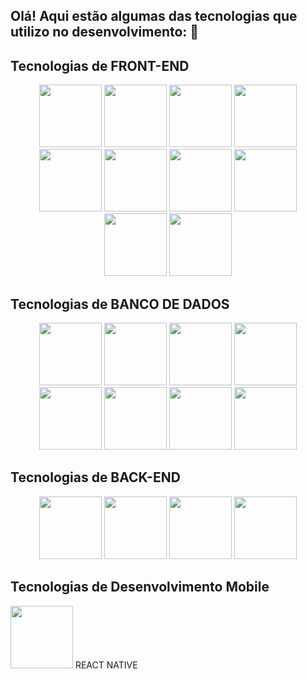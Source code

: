 ## Olá! Aqui estão algumas das tecnologias que utilizo no desenvolvimento:  👋 

## Tecnologias de FRONT-END
<div align="center">
<img src="https://cdn.jsdelivr.net/gh/devicons/devicon@latest/icons/html5/html5-original-wordmark.svg" width='100px' height='100px' />
<img src="https://cdn.jsdelivr.net/gh/devicons/devicon@latest/icons/css3/css3-original-wordmark.svg" width='100px' height='100px' />
<img src="https://cdn.jsdelivr.net/gh/devicons/devicon@latest/icons/javascript/javascript-original.svg" width='100px' height='100px' />
<img src="https://cdn.jsdelivr.net/gh/devicons/devicon@latest/icons/typescript/typescript-original.svg" width='100px' height='100px' />
<img src="https://cdn.jsdelivr.net/gh/devicons/devicon@latest/icons/redux/redux-original.svg" width='100px' height='100px' />
<img src="https://cdn.jsdelivr.net/gh/devicons/devicon@latest/icons/react/react-original-wordmark.svg" width='100px' height='100px' />
<img src="https://cdn.jsdelivr.net/gh/devicons/devicon@latest/icons/nextjs/nextjs-original-wordmark.svg" width='100px' height='100px' />
<img src="https://cdn.jsdelivr.net/gh/devicons/devicon@latest/icons/tailwindcss/tailwindcss-plain-wordmark.svg" width='100px' height='100px' />
<img src="https://cdn.jsdelivr.net/gh/devicons/devicon@latest/icons/bootstrap/bootstrap-original-wordmark.svg" width='100px' height='100px' />
<img src="https://cdn.jsdelivr.net/gh/devicons/devicon@latest/icons/materialui/materialui-original.svg" width='100px' height='100px' />    
</div>

## Tecnologias de BANCO DE DADOS
   
<div align="center">
<img src="https://cdn.jsdelivr.net/gh/devicons/devicon@latest/icons/mysql/mysql-original-wordmark.svg" width='100px' height='100px' />    
<img src="https://cdn.jsdelivr.net/gh/devicons/devicon@latest/icons/postgresql/postgresql-original-wordmark.svg" width='100px' height='100px' /> 
<img src="https://cdn.jsdelivr.net/gh/devicons/devicon@latest/icons/mongodb/mongodb-original-wordmark.svg" width='100px' height='100px' /> 
<img src="https://cdn.jsdelivr.net/gh/devicons/devicon@latest/icons/prisma/prisma-original-wordmark.svg" width='100px' height='100px' /> 
<img src="https://cdn.jsdelivr.net/gh/devicons/devicon@latest/icons/sequelize/sequelize-original-wordmark.svg" width='100px' height='100px' /> 
<img src="https://cdn.jsdelivr.net/gh/devicons/devicon@latest/icons/mongoose/mongoose-original-wordmark.svg" width='100px' height='100px' /> 
<img src="https://cdn.jsdelivr.net/gh/devicons/devicon@latest/icons/firebase/firebase-original-wordmark.svg" width='100px' height='100px' /> 
<img src="https://cdn.jsdelivr.net/gh/devicons/devicon@latest/icons/hibernate/hibernate-original-wordmark.svg" width='100px' height='100px' />     
</div>

## Tecnologias de BACK-END
<div align="center">
<img src="https://cdn.jsdelivr.net/gh/devicons/devicon@latest/icons/nodejs/nodejs-original-wordmark.svg" width='100px' height='100px' />     
<img src="https://cdn.jsdelivr.net/gh/devicons/devicon@latest/icons/express/express-original-wordmark.svg"  width='100px' height='100px' />     
<img src="https://cdn.jsdelivr.net/gh/devicons/devicon@latest/icons/nestjs/nestjs-original-wordmark.svg" width='100px' height='100px' /> 
<img src="https://cdn.jsdelivr.net/gh/devicons/devicon@latest/icons/java/java-original-wordmark.svg" width='100px' height='100px' />               
</div>

## Tecnologias de Desenvolvimento Mobile
<img src="https://cdn.jsdelivr.net/gh/devicons/devicon@latest/icons/react/react-original-wordmark.svg" width='100px' height='100px' />    
REACT NATIVE


          

